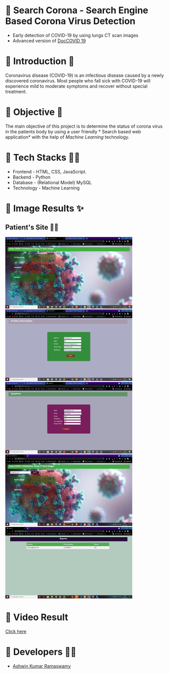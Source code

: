 # 🔰 Search Corona - Search Engine Based Corona Virus Detection
- Early detection of COVID-19 by using lungs CT scan images 
- Advanced version of [DocCOVID 19](https://github.com/Ash515/DocCOVID-19)

# 🔰 Introduction 🔎
Coronavirus disease (COVID-19) is an infectious disease caused by a newly discovered coronavirus.
Most people who fall sick with COVID-19 will experience mild to moderate symptoms and recover without special treatment.

# 🔰 Objective 📜
The main objective of this project is to determine the status of corona virus in the patients body by using a user friendly * Search based web application* 
with the help of *Machine Learning* technology. 

# 🔰 Tech Stacks 👨‍💻
- Frontend - HTML, CSS, JavaScript.
- Backend - Python 
- Database - (Relational Model) MySQL
- Technology - Machine Learning 
 
# 🔰 Image Results ✨
## Patient's Site 🙎‍♂️
<img src="/image results/home.png" width="400px"><img src="/image results/profile.png" width="400px">
<img src="/image results/symptoms.png" width="400px"><img src="/image results/searchengine.png" width="400px">
<img src="/image results/report.png" width="400px">

# 🔰 Video Result
[Click here](https://drive.google.com/file/d/101VIxJLpuaqxTqeQ4grLIxDXTp-WvRDX/view?usp=sharing)


# 🔰 Developers 👨‍💻
- [Ashwin Kumar Ramaswamy](https://github.com/Ash515)



